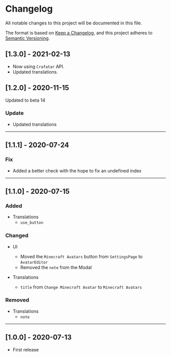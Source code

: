 # Changelog

All notable changes to this project will be documented in this file.

The format is based on [Keep a Changelog](https://keepachangelog.com/en/1.0.0/),
and this project adheres to [Semantic Versioning](https://semver.org/spec/v2.0.0.html).

## [1.3.0] - 2021-02-13

- Now using `Crafatar` API.
- Updated translations.

## [1.2.0] - 2020-11-15

Updated to beta 14

### Update

- Updated translations

---

## [1.1.1] - 2020-07-24

### Fix

- Added a better check with the hope to fix an undefined index

---

## [1.1.0] - 2020-07-15

### Added

- Translations
  - `use_button`

### Changed

- UI
  - Moved the `Minecraft Avatars` button from `SettingsPage` to `AvatarEditor`
  - Removed the `note` from the Modal

- Translations
  - `title` from `Change Minecraft Avatar` to `Minecraft Avatars`

### Removed

- Translations
  - `note`

---

## [1.0.0] - 2020-07-13

- First release
